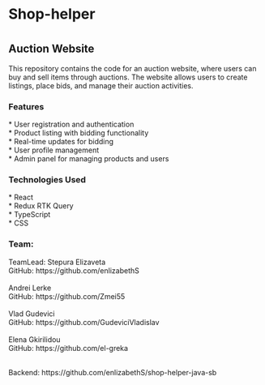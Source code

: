 <h1>Shop-helper<h1>

<h2>Auction Website</h2>

<p>
This repository contains the code for an auction website, where users can buy and sell items through auctions. 
The website allows users to create listings, place bids, and manage their auction activities.</p>

<h3>Features</h3>

<p>
* User registration and authentication <br>
* Product listing with bidding functionality <br>
* Real-time updates for bidding <br>
* User profile management <br>
* Admin panel for managing products and users <br>
</p>

<h3>Technologies Used</h3>

<p>
* React <br>
* Redux  RTK Query <br>
* TypeScript <br>
* CSS <br>
</p>

<h3>Team:</h3>

<p>
TeamLead: Stepura Elizaveta <br> 
  GitHub: https://github.com/enlizabethS  <br> <br>
Andrei Lerke <br> 
  GitHub: https://github.com/Zmei55 <br> <br>
Vlad Gudevici <br> 
  GitHub: https://github.com/GudeviciVladislav <br> <br>
Elena Gkirilidou  <br> 
  GitHub: https://github.com/el-greka<br> <br>

</p>

<p>Backend: https://github.com/enlizabethS/shop-helper-java-sb</p>
